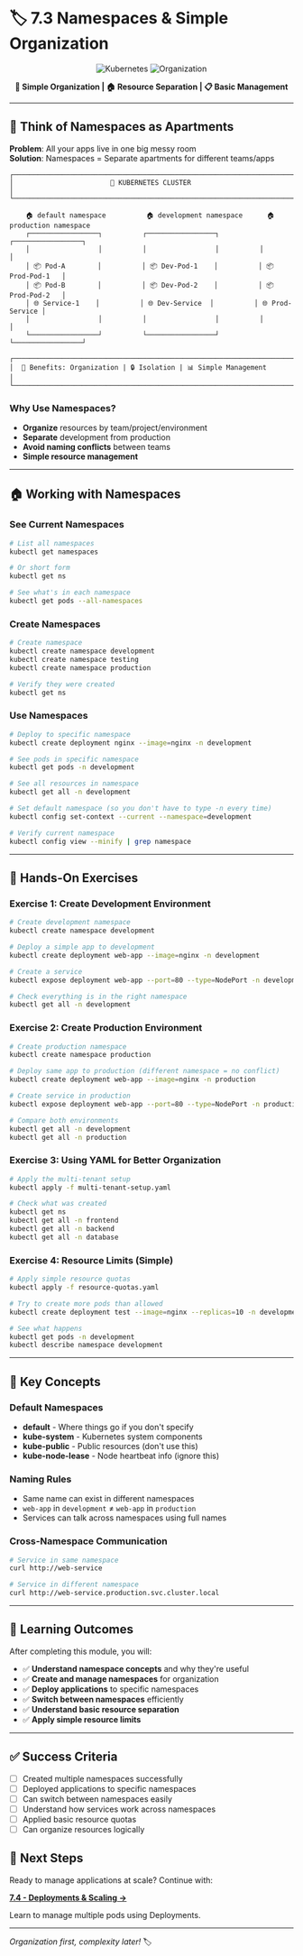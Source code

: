 # 🏷️ 7.3 Namespaces & Simple Organization

<div align="center">

![Kubernetes](https://img.shields.io/badge/Kubernetes-Namespaces-blue?style=for-the-badge&logo=kubernetes&logoColor=white)
![Organization](https://img.shields.io/badge/Organization-Simple-green?style=for-the-badge&logo=kubernetes&logoColor=white)

**🎯 Simple Organization | 🏠 Resource Separation | 📋 Basic Management**

</div>

---

## 🎯 Think of Namespaces as Apartments

**Problem**: All your apps live in one big messy room  
**Solution**: Namespaces = Separate apartments for different teams/apps

```
┌─────────────────────────────────────────────────────────────────────────────┐
│                        🏢 KUBERNETES CLUSTER                               │
└─────────────────────────────────────────────────────────────────────────────┘

    🏠 default namespace          🏠 development namespace      🏠 production namespace
    ┌─────────────────┐          ┌─────────────────┐          ┌─────────────────┐
    │                 │          │                 │          │                 │
    │ 📦 Pod-A        │          │ 📦 Dev-Pod-1    │          │ 📦 Prod-Pod-1   │
    │ 📦 Pod-B        │          │ 📦 Dev-Pod-2    │          │ 📦 Prod-Pod-2   │
    │ 🌐 Service-1    │          │ 🌐 Dev-Service  │          │ 🌐 Prod-Service │
    │                 │          │                 │          │                 │
    └─────────────────┘          └─────────────────┘          └─────────────────┘

┌─────────────────────────────────────────────────────────────────────────────┐
│  🎯 Benefits: Organization | 🔒 Isolation | 📊 Simple Management            │
└─────────────────────────────────────────────────────────────────────────────┘
```

### Why Use Namespaces?
- **Organize** resources by team/project/environment
- **Separate** development from production
- **Avoid naming conflicts** between teams
- **Simple resource management**

---

## 🏠 Working with Namespaces

### See Current Namespaces
```bash
# List all namespaces
kubectl get namespaces

# Or short form
kubectl get ns

# See what's in each namespace
kubectl get pods --all-namespaces
```

### Create Namespaces
```bash
# Create namespace
kubectl create namespace development
kubectl create namespace testing
kubectl create namespace production

# Verify they were created
kubectl get ns
```

### Use Namespaces
```bash
# Deploy to specific namespace
kubectl create deployment nginx --image=nginx -n development

# See pods in specific namespace
kubectl get pods -n development

# See all resources in namespace
kubectl get all -n development

# Set default namespace (so you don't have to type -n every time)
kubectl config set-context --current --namespace=development

# Verify current namespace
kubectl config view --minify | grep namespace
```

---

## 🧪 Hands-On Exercises

### **Exercise 1: Create Development Environment**
```bash
# Create development namespace
kubectl create namespace development

# Deploy a simple app to development
kubectl create deployment web-app --image=nginx -n development

# Create a service
kubectl expose deployment web-app --port=80 --type=NodePort -n development

# Check everything is in the right namespace
kubectl get all -n development
```

### **Exercise 2: Create Production Environment**
```bash
# Create production namespace
kubectl create namespace production

# Deploy same app to production (different namespace = no conflict)
kubectl create deployment web-app --image=nginx -n production

# Create service in production
kubectl expose deployment web-app --port=80 --type=NodePort -n production

# Compare both environments
kubectl get all -n development
kubectl get all -n production
```

### **Exercise 3: Using YAML for Better Organization**
```bash
# Apply the multi-tenant setup
kubectl apply -f multi-tenant-setup.yaml

# Check what was created
kubectl get ns
kubectl get all -n frontend
kubectl get all -n backend
kubectl get all -n database
```

### **Exercise 4: Resource Limits (Simple)**
```bash
# Apply simple resource quotas
kubectl apply -f resource-quotas.yaml

# Try to create more pods than allowed
kubectl create deployment test --image=nginx --replicas=10 -n development

# See what happens
kubectl get pods -n development
kubectl describe namespace development
```

---

## 📝 Key Concepts

### **Default Namespaces**
- **default** - Where things go if you don't specify
- **kube-system** - Kubernetes system components
- **kube-public** - Public resources (don't use this)
- **kube-node-lease** - Node heartbeat info (ignore this)

### **Naming Rules**
- Same name can exist in different namespaces
- `web-app` in `development` ≠ `web-app` in `production`
- Services can talk across namespaces using full names

### **Cross-Namespace Communication**
```bash
# Service in same namespace
curl http://web-service

# Service in different namespace
curl http://web-service.production.svc.cluster.local
```

---

## 🎯 Learning Outcomes

After completing this module, you will:

- ✅ **Understand namespace concepts** and why they're useful
- ✅ **Create and manage namespaces** for organization
- ✅ **Deploy applications** to specific namespaces
- ✅ **Switch between namespaces** efficiently
- ✅ **Understand basic resource separation**
- ✅ **Apply simple resource limits**

---

## ✅ Success Criteria
- [ ] Created multiple namespaces successfully
- [ ] Deployed applications to specific namespaces
- [ ] Can switch between namespaces easily
- [ ] Understand how services work across namespaces
- [ ] Applied basic resource quotas
- [ ] Can organize resources logically

## 🚀 Next Steps

Ready to manage applications at scale? Continue with:

**[7.4 - Deployments & Scaling →](../7.5_deployments_scaling/)**

Learn to manage multiple pods using Deployments.

---

*Organization first, complexity later!* 🏷️
